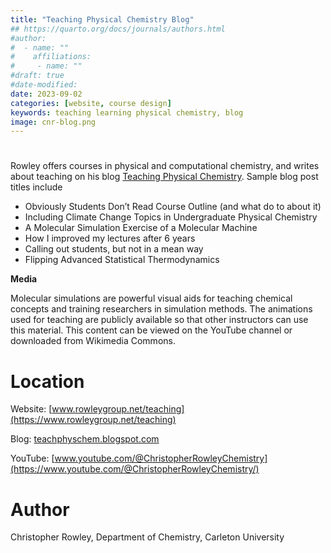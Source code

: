 ```yaml
---
title: "Teaching Physical Chemistry Blog"
## https://quarto.org/docs/journals/authors.html
#author:
#  - name: ""
#    affiliations:
#     - name: ""
#draft: true
#date-modified:
date: 2023-09-02
categories: [website, course design]
keywords: teaching learning physical chemistry, blog
image: cnr-blog.png
---
```

# 

Rowley offers courses in physical and computational chemistry, and writes about teaching on his blog [Teaching Physical Chemistry](http://teachphyschem.blogspot.com/). Sample blog post titles include

-   Obviously Students Don&rsquo;t Read Course Outline (and what do to about it)
-   Including Climate Change Topics in Undergraduate Physical Chemistry
-   A Molecular Simulation Exercise of a Molecular Machine
-   How I improved my lectures after 6 years
-   Calling out students, but not in a mean way
-   Flipping Advanced Statistical Thermodynamics

**Media**

Molecular simulations are powerful visual aids for teaching chemical concepts and training researchers in simulation methods. The animations used for teaching are publicly available so that other instructors can use this material. This content can be viewed on the YouTube channel or downloaded from Wikimedia Commons.


# Location

Website: [www.rowleygroup.net/teaching](https://www.rowleygroup.net/teaching)

Blog: [teachphyschem.blogspot.com](http://teachphyschem.blogspot.com/)

YouTube: [www.youtube.com/@ChristopherRowleyChemistry](https://www.youtube.com/@ChristopherRowleyChemistry/)


# Author

Christopher Rowley, Department of Chemistry, Carleton University

